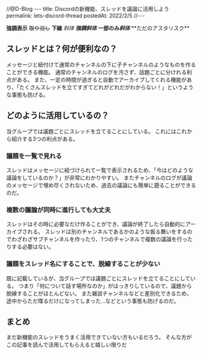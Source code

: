 //@D-Blog ---
title: Discordの新機能、スレッドを議論に活用しよう
permalink: lets-discord-thread
postedAt: 2022/2/5
//---


**強調表示**
~~取り消し~~
__下線__
*斜体*
***強調斜体***
**一部のみ*斜体***
\*\*ただのアスタリスク\*\*

## スレッドとは？何が便利なの？
メッセージと紐付けて通常のチャンネルの下に子チャンネルのようなものを作ることができる機能。
通常のチャンネルのログを汚さず、話題ごとに分けれる利点がある。
また、一定の時間が過ぎると自動でアーカイブしてくれる機能があり、「たくさんスレッドを立てすぎてどれがどれだがわからない！」というような事態も防げる。

## どのように活用しているの？
当グループでは議題ごとにスレッドを立てることにしている。
これにはこれから紹介する3つの利点がある。

### 議題を一覧で見れる
スレッドはメッセージに紐づけられて一覧で表示されるため、「今はどのような議論をしているのか？」が非常にわかりやすい。
またチャンネルのログが議論のメッセージで埋め尽くされないため、過去の議論にも簡単に遡ることができるのだ。

### 複数の議論が同時に進行しても大丈夫
スレッドはその時に必要なだけ作ることができ、議論が終了したら自動的にアーカイブされる。
スレッドは別のチャンネルであるかのような振る舞いをするのでわざわざサブチャンネルを作ったり、1つのチャンネルで複数の議論を行ったりする必要はない。

### 議題をスレッド名にすることで、脱線することが少ない
既に記載しているが、当グループでは議題ごとにスレッドを立てることにしている。
つまり「何について話す場所なのか」がはっきりしているので、議題から脱線することがほとんどない。
また雑談チャンネルなどと差別化できるため、途中からただ喋るだけになってしまった...などという事態も防げるのだ。

## まとめ
まだ新機能のスレッドをうまく活用できていない方もいるだろう。
そんな方がこの記事を読んで活用してもらえると嬉しい限りだ
